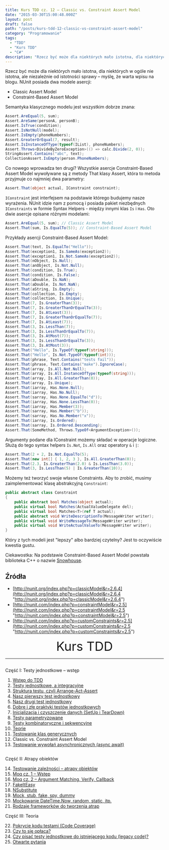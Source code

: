 ```yaml
---
title: Kurs TDD cz. 12 — Classic vs. Constraint Assert Model
date: "2015-03-30T15:00:48.000Z"
layout: post
draft: false
path: "/posts/kurs-tdd-12-classic-vs-constraint-assert-model"
category: "Programowanie"
tags:
  - "TDD"
  - "Kurs TDD"
  - "C#"
description: "Rzecz być może dla niektórych mało istotna, dla niektórych w ogóle nie istotna, ale niezależnie od istotności sprawy – myślę, że warta wpisu na blogu. NUnit posiada dwa modele asercji: Classic Assert Model oraz Constraint-Based Assert Model."
---
```


Rzecz być może dla niektórych mało istotna, dla niektórych w ogóle nie istotna, ale niezależnie od istotności sprawy – myślę, że warta wpisu na blogu. NUnit posiada dwa modele asercji:

*   Classic Assert Model
*   Constraint-Based Assert Model

Semantyka klasycznego modelu jest wszystkim dobrze znana:

```csharp
Assert.AreEqual(5, sum);
Assert.AreSame(personA, personB);
Assert.IsTrue(condition);
Assert.IsNotNull(model);
Assert.IsEmpty(phoneNumbers);
Assert.GreaterOrEqual(7, result);
Assert.IsInstanceOfType(typeof(IList), phoneNumbers);
Assert.Throws<DivideByZeroException>(() => calc.Divide(2, 0));
StringAssert.Contains("abc", text);
CollectionAssert.IsEmpty(person.PhoneNumbers);
```

 Co nowego wprowadza ten drugi? Wszystkie asercje Constraint-Based Assert Model wywoływane są z metody That klasy Assert, która to metoda przyjmuje co najmniej dwa parametry: 

```csharp
Assert.That(object actual, IConstraint constraint);
```

 `IConstraint` jest interfejsem na podstawie którego budujemy nasze wyrażenia. NUnit idzie nam z pomocą i posiada pakiet niezbędnych `IConstraints` w formie Syntax Helpers - między innymi klas `Is` i `Has`. Oto dwie asercje opisane różnymi modelami:

```csharp
Assert.AreEqual(5, sum); // Classic Assert Model
Assert.That(sum, Is.EqualTo(5)); // Constraint-Based Assert Model
```

 Przykłady asercji Constraint-Based Assert Model: 

```csharp
Assert.That(text, Is.EqualTo("Hello"));
Assert.That(exception1, Is.SameAs(exception2));
Assert.That(exception1, Is.Not.SameAs(exception2));
Assert.That(nObject, Is.Null);
Assert.That(anObject, Is.Not.Null);
Assert.That(condition, Is.True);
Assert.That(condition, Is.False);
Assert.That(aDouble, Is.NaN);
Assert.That(aDouble, Is.Not.NaN);
Assert.That(aString, Is.Empty);
Assert.That(collection, Is.Empty);
Assert.That(collection, Is.Unique);
Assert.That(7, Is.GreaterThan(3));
Assert.That(7, Is.GreaterThanOrEqualTo(3));
Assert.That(7, Is.AtLeast(3));
Assert.That(7, Is.GreaterThanOrEqualTo(7));
Assert.That(7, Is.AtLeast(7));
Assert.That(3, Is.LessThan(7));
Assert.That(3, Is.LessThanOrEqualTo(7));
Assert.That(3, Is.AtMost(7));
Assert.That(3, Is.LessThanOrEqualTo(3));
Assert.That(3, Is.AtMost(3));
Assert.That("Hello", Is.TypeOf(typeof(string)));
Assert.That("Hello", Is.Not.TypeOf(typeof(int)));
Assert.That(phrase, Text.Contains("tests fail"));
Assert.That(phrase, Text.Contains("make").IgnoreCase);
Assert.That(array, Is.All.Not.Null);
Assert.That(array, Is.All.InstanceOfType(typeof(string)));
Assert.That(array, Is.All.GreaterThan(0));
Assert.That(array, Is.Unique);
Assert.That(iarray, Has.None.Null);
Assert.That(iarray, Has.No.Null);
Assert.That(sarray, Has.None.EqualTo("d"));
Assert.That(iarray, Has.None.LessThan(0));
Assert.That(iarray, Has.Member(3));
Assert.That(sarray, Has.Member("b"));
Assert.That(sarray, Has.No.Member("x"));
Assert.That(iarray, Is.Ordered);
Assert.That(sarray, Is.Ordered.Descending);
Assert.That(SomeMethod, Throws.TypeOf<ArgumentException>());
```

 Argumenty podane dla IConstraint możemy składać w operacje logiczne. Służą do tego syntax helpers `Is.Not`, `Is.All` oraz operatory `&` i `|`:

```csharp
Assert.That(2 + 2, Is.Not.EqualTo(5);
Assert.That(new int[] { 1, 2, 3 }, Is.All.GreaterThan(0));
Assert.That(2.3, Is.GreaterThan(2.0) & Is.LessThan(3.0));
Assert.That(3, Is.LessThan(5) | Is.GreaterThan(10));
```

 Możemy też tworzyć swoje własne Constraints. Aby to zrobić, musimy zaimplementować klasę abstrakcyjną `Constraint`: 

```csharp
public abstract class Constraint
{
    public abstract bool Matches(object actual);
    public virtual bool Matches(ActualValueDelegate del);
    public virtual bool Matches<T>(ref T actual);
    public abstract void WriteDescriptionTo(MessageWriter writer);
    public virtual void WriteMessageTo(MessageWriter writer);
    public virtual void WriteActualValueTo(MessageWriter writer);
}
```

 Który z tych modeli jest "lepszy" albo bardziej czytelny? Jest to oczywiście kwestia gustu.
 
 Ciekawostka: Na podstawie Constraint-Based Assert Model powstała biblioteka C++ o nazwie [Snowhouse](https://github.com/joakimkarlsson/snowhouse "https://github.com/joakimkarlsson/snowhouse").

 ## Źródła

*   [http://nunit.org/index.php?p=classicModel&r=2.6.4](http://nunit.org/index.php?p=classicModel&r=2.6.4 "http://nunit.org/index.php?p=classicModel&r=2.6.4")
*   [http://nunit.com/index.php?p=constraintModel&r=2.5](http://nunit.com/index.php?p=constraintModel&r=2.5 "http://nunit.com/index.php?p=constraintModel&r=2.5")
*   [http://nunit.com/index.php?p=customConstraints&r=2.5](http://nunit.com/index.php?p=customConstraints&r=2.5 "http://nunit.com/index.php?p=customConstraints&r=2.5")

<!-- tdd-course-infobox-start -->
<div class="boxBorder">

<div style="text-align: center; font-size: 40px">Kurs TDD</div>

----

<div class="row">
<div class="column">

Część I: Testy jednostkowe – wstęp

1. [Wstęp do TDD](/posts/kurs-tdd-1-wstep/)
2. [Testy jednostkowe, a integracyjne](/posts/kurs-tdd-2-testy-jednostkowe-a-testy-integracyjne/)
3. [Struktura testu, czyli Arrange-Act-Assert](/posts/kurs-tdd-3-struktura-test-czyli-arrange-act-assert)
4. [Nasz pierwszy test jednostkowy](/posts/kurs-tdd-4-nasz-pierwszy-test-jednostkowy)
5. [Nasz drugi test jednostkowy](/posts/kurs-tdd-5-nasz-drugi-test-jednostkowy)
6. [Dobre i złe praktyki testów jednostkowych](/posts/kurs-tdd-6-dobre-i-zle-praktyki-testow-jednostkowych)
7. [Inicjalizacja i czyszczenie danych (SetUp i TearDown)](/posts/kurs-tdd-7-inicjalizacja-i-czyszczenie-danych-setup-i-teardown/)
8. [Testy parametryzowane](/posts/kurs-tdd-8-testy-parametryzowane)
9. [Testy kombinatoryczne i sekwencyjne](/posts/kurs-tdd-9-testy-kombinatoryczne-i-sekwencyjne)
10. [Teorie](/posts/kurs-tdd-10-teorie)
11. [Testowanie klas generycznych](/posts/kurs-tdd-11-testowanie-klas-generycznych)
12. Classic vs. Constraint Assert Model
13. [Testowanie wywołań asynchronicznych (async await)](/posts/kurs-tdd-13-testowanie-wywolan-asynchronicznych-async-await)

</div>

<div class="column">

Część II: Atrapy obiektów

14. [Testowanie zależności – atrapy obiektów](/posts/kurs-tdd-14-testowanie-zaleznosci-atrapy-obiektow)
2. [Moq cz. 1 – Wstęp](/posts/kurs-tdd-15-wstep-do-moq)
3. [Moq cz. 2 – Argument Matching, Verify, Callback](/posts/kurs-tdd-16-zaawansowane-techniki-moq-argument-matching-verify-callback)
4. [FakeItEasy](/posts/kurs-tdd-17-fakeiteasy)
5. [NSubstitute](/posts/kurs-tdd-18-nsubstitute)
6. [Mock, stub, fake, spy, dummy](/posts/kurs-tdd-19-mock-stub-fake-spy-dummy)
7. [Mockowanie DateTime.Now, random, static, itp.](/posts/kurs-tdd-20-mockowanie-datetime-now-random-static-itp)
8. [Rodzaje frameworków do tworzenia atrap](/posts/kurs-tdd-21-rodzaje-frameworkow-do-tworzenia-atrap/)

Część III: Teoria

22. [Pokrycie kodu testami (Code Coverage)](/posts/kurs-tdd-22-pokrycie-kodu-testami-code-coverage/)
1. [Czy to się opłaca?](/posts/kurs-tdd-23-czy-to-sie-oplaca/)
1. [Czy pisać testy jednostkowe do istniejącego kodu (legacy code)?](/posts/kurs-tdd-24-czy-pisac-testy-jednostkowe-do-istniejacego-kodu-legacy-code/)
1. [Otwarte pytania](/posts/kurs-tdd-25-otwarte-pytania/)

</div>
</div>
</div>
<!-- tdd-course-infobox-end -->